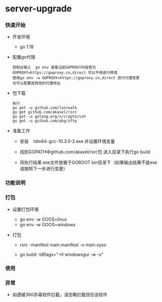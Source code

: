# server-upgrade

### 快速开始

- 开发环境
  * go 1.18

- 配置go代理
  
  ```
  控制台输入  go env 查看当前GOPROXY内容若为 GOPROXY=https://goproxy.cn,direct 可以不用进行修改
  使用go env -w GOPROXY=https://goproxy.cn,direct 进行代理变更
  也可以配置成其他的代理地址
  ```

- 包下载
  
  ```
  执行
  go get -u github.com/lxn/walk
  go get github.com/akavel/rsrc
  go get -u golang.org/x/crypto/ssh
  go get -u github.com/pkg/sftp
  ```
* 准备工作
  
  * 安装    tdm64-gcc-10.3.0-2.exe 并设置环境变量
  
  * 找到GOPATH中github.com/akavel/rsrc包 进入目录下执行go build 
  
  * 将执行结果.exe文件放置于GOROOT bin目录下（如果输出结果不是exe请按照下一步进行变更）

### 功能说明


### 打包

* 设置打包环境
  
  * go env -w GOOS=linux
  * go env -w GOOS=windows

* 打包
  
  * rsrc -manifest main.manifest -o main.syso 
  
  * go build -ldflags="-H windowsgui -w -s"

### 使用



### 异常
- 如遇被360杀毒软件拦截，请忽略拦截信任该软件